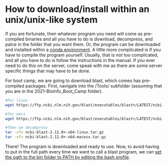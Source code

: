 # How to download/install within an unix/unix-like system

If you are fortunate, then whatever program you need will come as pre-compiled binaries and all you have to do is download, decompress, and palce in the folder that you want them. Or, the program can be downloaded and installed within a [conda environment](https://github.com/wjdavis90/Omics_lab_server/blob/main/tutorials/using_conda.md). A little more complicated is if you have to compile the program yourself. Usually, that is not too complicated, and all you have to do is follow the instructions in the manual. If you ever need to do this on the server, come speak with me as there are some server specific things that may have to be done.

For boot camp, we are going to download blast, which comes has pre-compiled packages. First, navigate into the /Tools/ subfolder (assuming that you are in the 2021-BioInfo_Boot_Camp folder).
```bash
#For linux
wget https://ftp.ncbi.nlm.nih.gov/blast/executables/blast+/LATEST/ncbi-blast-2.12.0+-x64-linux.tar.gz

#for macs
wget https://ftp.ncbi.nlm.nih.gov/blast/executables/blast+/LATEST/ncbi-blast-2.12.0+-x64-macosx.tar.gz

#Then we decompress
tar -xfv ncbi-blast-2.12.0+-x64-linux.tar.gz
tar -xfv ncbi-blast-2.12.0+-x64-macosx.tar.gz
```

There! The program is downloaded and ready to use. Now, to avoid having to put in the full path every time we want to call a blast program, we can [set the path to the bin folder to PATH by editing the bash profile](https://github.com/wjdavis90/Omics_lab_server/blob/main/tutorials/setting_PATH.md).
